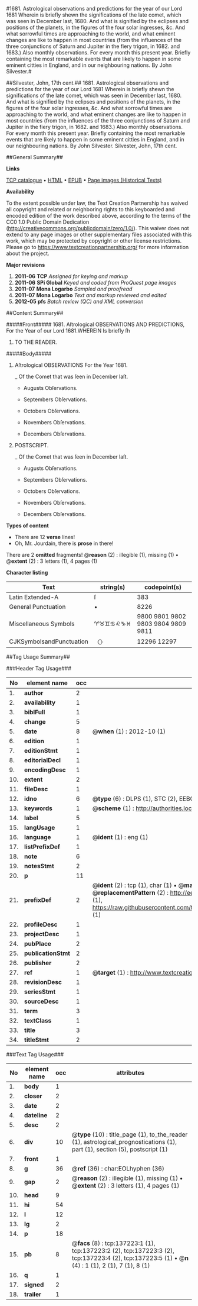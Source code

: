 #1681. Astrological observations and predictions for the year of our Lord 1681 Wherein is briefly shewn the significations of the late comet, which was seen in December last, 1680. And what is signified by the eclipses and positions of the planets, in the figures of the four solar ingresses, &c. And what sorrowful times are approaching to the world, and what eminent changes are like to happen in most countries (from the influences of the three conjunctions of Saturn and Jupiter in the fiery trigon, in 1682. and 1683.) Also monthly observations. For every month this present year. Briefly containing the most remarkable events that are likely to happen in some eminent citties in England, and in our neighbouring nations. By John Silvester.#

##Silvester, John, 17th cent.##
1681. Astrological observations and predictions for the year of our Lord 1681 Wherein is briefly shewn the significations of the late comet, which was seen in December last, 1680. And what is signified by the eclipses and positions of the planets, in the figures of the four solar ingresses, &c. And what sorrowful times are approaching to the world, and what eminent changes are like to happen in most countries (from the influences of the three conjunctions of Saturn and Jupiter in the fiery trigon, in 1682. and 1683.) Also monthly observations. For every month this present year. Briefly containing the most remarkable events that are likely to happen in some eminent citties in England, and in our neighbouring nations. By John Silvester.
Silvester, John, 17th cent.

##General Summary##

**Links**

[TCP catalogue](http://www.ota.ox.ac.uk/tcp/)  • 
[HTML](http://tei.it.ox.ac.uk/tcp/Texts-HTML/free/A75/A75219.html)  • 
[EPUB](http://tei.it.ox.ac.uk/tcp/Texts-EPUB/free/A75/A75219.epub) • 
[Page images (Historical Texts)](https://historicaltexts.jisc.ac.uk/eebo-99897608e)

**Availability**

To the extent possible under law, the Text Creation Partnership has waived all copyright and related or neighboring rights to this keyboarded and encoded edition of the work described above, according to the terms of the CC0 1.0 Public Domain Dedication (http://creativecommons.org/publicdomain/zero/1.0/). This waiver does not extend to any page images or other supplementary files associated with this work, which may be protected by copyright or other license restrictions. Please go to https://www.textcreationpartnership.org/ for more information about the project.

**Major revisions**

1. __2011-06__ __TCP__ *Assigned for keying and markup*
1. __2011-06__ __SPi Global__ *Keyed and coded from ProQuest page images*
1. __2011-07__ __Mona Logarbo__ *Sampled and proofread*
1. __2011-07__ __Mona Logarbo__ *Text and markup reviewed and edited*
1. __2012-05__ __pfs__ *Batch review (QC) and XML conversion*

##Content Summary##

#####Front#####
1681. Aſtrological OBSERVATIONS AND PREDICTIONS, For the Year of our Lord 1681.WHEREIN Is briefly ſh
1. TO THE READER.

#####Body#####

1. Aſtrological OBSERVATIONS For the Year 1681.

    _ Of the Comet that was ſeen in December laſt.

      * Augusts Obſervations.

      * Septembers Obſervations.

      * Octobers Obſervations.

      * Novembers Obſervations.

      * Decembers Obſervations.

1. POSTSCRIPT.

    _ Of the Comet that was ſeen in December laſt.

      * Augusts Obſervations.

      * Septembers Obſervations.

      * Octobers Obſervations.

      * Novembers Obſervations.

      * Decembers Obſervations.

**Types of content**

  * There are 12 **verse** lines!
  * Oh, Mr. Jourdain, there is **prose** in there!

There are 2 **omitted** fragments! 
 @__reason__ (2) : illegible (1), missing (1)  •  @__extent__ (2) : 3 letters (1), 4 pages (1)

**Character listing**


|Text|string(s)|codepoint(s)|
|---|---|---|
|Latin Extended-A|ſ|383|
|General Punctuation|•|8226|
|Miscellaneous Symbols|♈♉♊♋♌♑♓|9800 9801 9802 9803 9804 9809 9811|
|CJKSymbolsandPunctuation|〈〉|12296 12297|

##Tag Usage Summary##

###Header Tag Usage###

|No|element name|occ|attributes|
|---|---|---|---|
|1.|__author__|2||
|2.|__availability__|1||
|3.|__biblFull__|1||
|4.|__change__|5||
|5.|__date__|8| @__when__ (1) : 2012-10 (1)|
|6.|__edition__|1||
|7.|__editionStmt__|1||
|8.|__editorialDecl__|1||
|9.|__encodingDesc__|1||
|10.|__extent__|2||
|11.|__fileDesc__|1||
|12.|__idno__|6| @__type__ (6) : DLPS (1), STC (2), EEBO-CITATION (1), PROQUEST (1), VID (1)|
|13.|__keywords__|1| @__scheme__ (1) : http://authorities.loc.gov/ (1)|
|14.|__label__|5||
|15.|__langUsage__|1||
|16.|__language__|1| @__ident__ (1) : eng (1)|
|17.|__listPrefixDef__|1||
|18.|__note__|6||
|19.|__notesStmt__|2||
|20.|__p__|11||
|21.|__prefixDef__|2| @__ident__ (2) : tcp (1), char (1)  •  @__matchPattern__ (2) : ([0-9\-]+):([0-9IVX]+) (1), (.+) (1)  •  @__replacementPattern__ (2) : http://eebo.chadwyck.com/downloadtiff?vid=$1&page=$2 (1), https://raw.githubusercontent.com/textcreationpartnership/Texts/master/tcpchars.xml#$1 (1)|
|22.|__profileDesc__|1||
|23.|__projectDesc__|1||
|24.|__pubPlace__|2||
|25.|__publicationStmt__|2||
|26.|__publisher__|2||
|27.|__ref__|1| @__target__ (1) : http://www.textcreationpartnership.org/docs/. (1)|
|28.|__revisionDesc__|1||
|29.|__seriesStmt__|1||
|30.|__sourceDesc__|1||
|31.|__term__|3||
|32.|__textClass__|1||
|33.|__title__|3||
|34.|__titleStmt__|2||


###Text Tag Usage###

|No|element name|occ|attributes|
|---|---|---|---|
|1.|__body__|1||
|2.|__closer__|2||
|3.|__date__|2||
|4.|__dateline__|2||
|5.|__desc__|2||
|6.|__div__|10| @__type__ (10) : title_page (1), to_the_reader (1), astrological_prognostications (1), part (1), section (5), postscript (1)|
|7.|__front__|1||
|8.|__g__|36| @__ref__ (36) : char:EOLhyphen (36)|
|9.|__gap__|2| @__reason__ (2) : illegible (1), missing (1)  •  @__extent__ (2) : 3 letters (1), 4 pages (1)|
|10.|__head__|9||
|11.|__hi__|54||
|12.|__l__|12||
|13.|__lg__|2||
|14.|__p__|18||
|15.|__pb__|8| @__facs__ (8) : tcp:137223:1 (1), tcp:137223:2 (2), tcp:137223:3 (2), tcp:137223:4 (2), tcp:137223:5 (1)  •  @__n__ (4) : 1 (1), 2 (1), 7 (1), 8 (1)|
|16.|__q__|1||
|17.|__signed__|2||
|18.|__trailer__|1||
